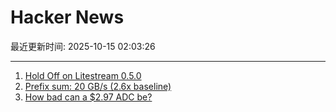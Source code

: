 # Hacker News

最近更新时间: 2025-10-15 02:03:26

--- 
1. [Hold Off on Litestream 0.5.0](https://mtlynch.io/notes/hold-off-on-litestream-0.5.0/) 
2. [Prefix sum: 20 GB/s (2.6x baseline)](https://github.com/ashtonsix/perf-portfolio/tree/main/delta) 
3. [How bad can a $2.97 ADC be?](https://excamera.substack.com/p/how-bad-can-a-297-adc-be) 
